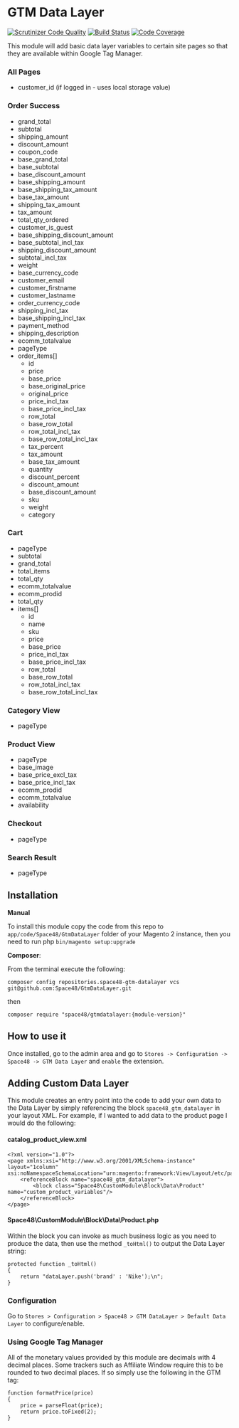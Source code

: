 # GTM Data Layer
[![Scrutinizer Code Quality](https://scrutinizer-ci.com/g/Space48/GtmDataLayer/badges/quality-score.png?b=master&s=40b352a1fec21670570fddd703321ad5251e04b9)](https://scrutinizer-ci.com/g/Space48/GtmDataLayer/?branch=master)
[![Build Status](https://scrutinizer-ci.com/g/Space48/GtmDataLayer/badges/build.png?b=master&s=d902f6f6a71fe3f193c4cfe469e63dcf798f6ab2)](https://scrutinizer-ci.com/g/Space48/GtmDataLayer/build-status/master)
[![Code Coverage](https://scrutinizer-ci.com/g/Space48/GtmDataLayer/badges/coverage.png?b=master&s=3a3c42cd6d60da0006fe80942729ebdf5534f392)](https://scrutinizer-ci.com/g/Space48/GtmDataLayer/?branch=master)

This module will add basic data layer variables to certain site pages so that they are available within Google Tag Manager.

### All Pages
- customer_id (if logged in - uses local storage value)

### Order Success

- grand_total
- subtotal
- shipping_amount
- discount_amount
- coupon_code
- base_grand_total
- base_subtotal
- base_discount_amount
- base_shipping_amount
- base_shipping_tax_amount
- base_tax_amount
- shipping_tax_amount
- tax_amount
- total_qty_ordered
- customer_is_guest
- base_shipping_discount_amount
- base_subtotal_incl_tax
- shipping_discount_amount
- subtotal_incl_tax
- weight
- base_currency_code
- customer_email
- customer_firstname
- customer_lastname
- order_currency_code
- shipping_incl_tax
- base_shipping_incl_tax
- payment_method
- shipping_description
- ecomm_totalvalue
- pageType
- order_items[]
    - id
    - price
    - base_price
    - base_original_price
    - original_price
    - price_incl_tax
    - base_price_incl_tax
    - row_total
    - base_row_total
    - row_total_incl_tax
    - base_row_total_incl_tax
    - tax_percent
    - tax_amount
    - base_tax_amount
    - quantity
    - discount_percent
    - discount_amount
    - base_discount_amount
    - sku
    - weight
    - category
    
### Cart

- pageType
- subtotal
- grand_total
- total_items
- total_qty
- ecomm_totalvalue
- ecomm_prodid
- total_qty
- items[]
    - id
    - name
    - sku
    - price
    - base_price
    - price_incl_tax
    - base_price_incl_tax
    - row_total
    - base_row_total
    - row_total_incl_tax
    - base_row_total_incl_tax

### Category View

- pageType

### Product View

- pageType
- base_image
- base_price_excl_tax
- base_price_incl_tax
- ecomm_prodid
- ecomm_totalvalue
- availability

### Checkout

- pageType

### Search Result

- pageType

## Installation

**Manual**

To install this module copy the code from this repo to `app/code/Space48/GtmDataLayer` folder of your Magento 2 instance, then you need to run php `bin/magento setup:upgrade`

**Composer**:

From the terminal execute the following:

`composer config repositories.space48-gtm-datalayer vcs git@github.com:Space48/GtmDataLayer.git`

then

`composer require "space48/gtmdatalayer:{module-version}"`

## How to use it
Once installed, go to the admin area and go to `Stores -> Configuration -> Space48 -> GTM Data Layer` and `enable` the extension.

## Adding Custom Data Layer

This module creates an entry point into the code to add your own data to the Data Layer by simply referencing the block `space48_gtm_datalayer` in your layout XML. For example, if I wanted to add data to the product page I would do the following:

#### catalog_product_view.xml

````
<?xml version="1.0"?>
<page xmlns:xsi="http://www.w3.org/2001/XMLSchema-instance" layout="1column" xsi:noNamespaceSchemaLocation="urn:magento:framework:View/Layout/etc/page_configuration.xsd">
    <referenceBlock name="space48_gtm_datalayer">
        <block class="Space48\CustomModule\Block\Data\Product" name="custom_product_variables"/>
    </referenceBlock>
</page>
````

#### Space48\CustomModule\Block\Data\Product.php

Within the block you can invoke as much business logic as you need to produce the data, then use the method `_toHtml()` to output the Data Layer string:
````
protected function _toHtml()
{
    return "dataLayer.push('brand' : 'Nike');\n";
}
````

### Configuration

Go to `Stores > Configuration > Space48 > GTM DataLayer > Default Data Layer` to configure/enable.

### Using Google Tag Manager

All of the monetary values provided by this module are decimals with 4 decimal places. Some trackers such as Affiliate Window require this to be rounded to two decimal places. If so simply use the following in the GTM tag:

````
function formatPrice(price)
{
    price = parseFloat(price);
    return price.toFixed(2);
}
````
